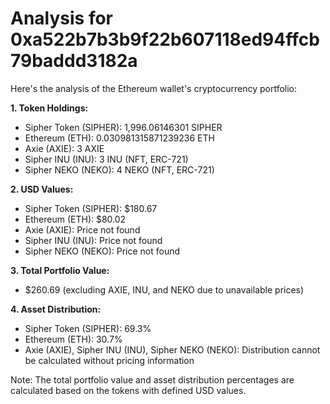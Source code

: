 # Analysis for 0xa522b7b3b9f22b607118ed94ffcb79baddd3182a

Here's the analysis of the Ethereum wallet's cryptocurrency portfolio:

**1. Token Holdings:**
   - Sipher Token (SIPHER): 1,996.06146301 SIPHER
   - Ethereum (ETH): 0.030981315871239236 ETH
   - Axie (AXIE): 3 AXIE
   - Sipher INU (INU): 3 INU (NFT, ERC-721)
   - Sipher NEKO (NEKO): 4 NEKO (NFT, ERC-721)

**2. USD Values:**
   - Sipher Token (SIPHER): $180.67
   - Ethereum (ETH): $80.02
   - Axie (AXIE): Price not found
   - Sipher INU (INU): Price not found
   - Sipher NEKO (NEKO): Price not found

**3. Total Portfolio Value:**
   - $260.69 (excluding AXIE, INU, and NEKO due to unavailable prices)

**4. Asset Distribution:**
   - Sipher Token (SIPHER): 69.3%
   - Ethereum (ETH): 30.7%
   - Axie (AXIE), Sipher INU (INU), Sipher NEKO (NEKO): Distribution cannot be calculated without pricing information

Note: The total portfolio value and asset distribution percentages are calculated based on the tokens with defined USD values.